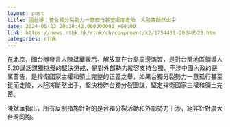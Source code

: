 ```yaml
---
layout: post
title: 國台辦：若台獨分裂勢力一意孤行甚至鋌而走險　大陸將斷然出手
date: 2024-05-23 20:38:42.000000000 +08:00
link: https://news.rthk.hk/rthk/ch/component/k2/1754431-20240523.htm
categories: rthk
---
```


在北京，國台辦發言人陳斌華表示，解放軍在台島周邊演習，是對台灣地區領導人5.20講話謀獨挑釁的堅決懲戒，是對外部勢力縱容支持台獨、干涉中國內政的嚴厲警告，是捍衛國家主權和領土完整的正義之舉，如果台獨分裂勢力一意孤行甚至鋌而走險，大陸將斷然出手，堅決粉碎台獨分裂圖謀，堅定捍衛國家主權和領土完整。

陳斌華指出，所有反制措施針對的是台獨分裂活動和外部勢力干涉，絕非針對廣大台灣同胞。
